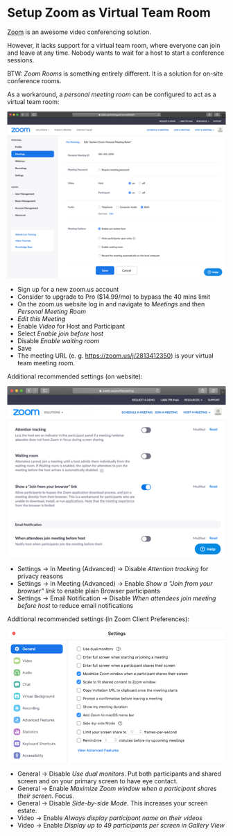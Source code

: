 # Setup Zoom as Virtual Team Room

[Zoom](https://zoom.us/) is an awesome video conferencing solution.

However, it lacks support for a virtual team room, where everyone can join and leave at any time.
Nobody wants to wait for a host to start a conference sessions.

BTW: _Zoom Rooms_ is something entirely different. It is a solution for on-site conference rooms.

As a workaround, a _personal meeting room_ can be configured to act as a virtual team room:

![zoom-personal-meeting.png](zoom-personal-meeting.png)

- Sign up for a new zoom.us account
- Consider to upgrade to Pro ($14.99/mo) to bypass the 40 mins limit
- On the zoom.us website log in and navigate to _Meetings_ and then _Personal Meeting Room_
- _Edit this Meeting_
- Enable _Video_ for Host and Participant
- Select _Enable join before host_
- Disable _Enable waiting room_
- Save
- The meeting URL (e. g. https://zoom.us/j/2813412350) is your virtual team meeting room.

Additional recommended settings (on website):

![zoom-settings-website.png](zoom-settings-website.png)

- Settings -> In Meeting (Advanced) -> Disable _Attention tracking_ for privacy reasons
- Settings -> In Meeting (Advanced) -> Enable _Show a "Join from your browser" link_ to enable plain Browser participants
- Settings -> Email Notification -> Disable _When attendees join meeting before host_ to reduce email notifications

Additional recommended settings (in Zoom Client Preferences):

![zoom-settings-client-general.png](zoom-settings-client-general.png)

- General -> Disable _Use dual monitors_. Put both participants and shared screen and on your primary screen to have eye contact.
- General -> Enable _Maximize Zoom window when a participant shares their screen_. Focus.
- General -> Disable _Side-by-side Mode_. This increases your screen estate.
- Video -> Enable _Always display participant name on their videos_
- Video -> Enable _Display up to 49 participants per screen in Gallery View_




